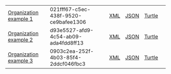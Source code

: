 <table class="list" width="100%">            
            <tr>
                <td><a href="Organization-021fff67-c5ec-438f-9520-ce9bafee1306.html">Organization example 1</a></td>
                <td>021fff67-c5ec-438f-9520-ce9bafee1306</td>
                <td><a href="Organization-021fff67-c5ec-438f-9520-ce9bafee1306.xml.html">XML</a></td>
                <td><a href="Organization-021fff67-c5ec-438f-9520-ce9bafee1306.json.html">JSON</a></td>
                <td><a href="Organization-021fff67-c5ec-438f-9520-ce9bafee1306.ttl.html">Turtle</a></td>
                <td></td>
            </tr>
            <tr>
                <td><a href="Organization-d93e5527-afd9-4c54-ab09-ada4fdd8ff13.html">Organization example 2</a></td>
                <td>d93e5527-afd9-4c54-ab09-ada4fdd8ff13</td>
                <td><a href="Organization-d93e5527-afd9-4c54-ab09-ada4fdd8ff13.xml.html">XML</a></td>
                <td><a href="Organization-d93e5527-afd9-4c54-ab09-ada4fdd8ff13.json.html">JSON</a></td>
                <td><a href="Organization-d93e5527-afd9-4c54-ab09-ada4fdd8ff13.ttl.html">Turtle</a></td>
                <td></td>
            </tr>
			<tr>
                <td><a href="Organization-0903c2ea-252f-4b03-85f4-2ddcf046fbc3.html">Organization example 3</a></td>
                <td>0903c2ea-252f-4b03-85f4-2ddcf046fbc3</td>
                <td><a href="Organization-0903c2ea-252f-4b03-85f4-2ddcf046fbc3.xml.html">XML</a></td>
                <td><a href="Organization-0903c2ea-252f-4b03-85f4-2ddcf046fbc3.json.html">JSON</a></td>
                <td><a href="Organization-0903c2ea-252f-4b03-85f4-2ddcf046fbc3.ttl.html">Turtle</a></td>
                <td></td>
            </tr>
 </table>